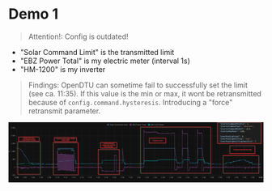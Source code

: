 # Demo 1

> Attention!: Config is outdated!

- "Solar Command Limit" is the transmitted limit
- "EBZ Power Total" is my electric meter (interval 1s)
- "HM-1200" is my inverter

> Findings: OpenDTU can sometime fail to successfully set the limit (see ca. 11:35). If this value is the min or max, it wont be retransmitted because of `config.command.hysteresis`. Introducing a "force" retransmit parameter.

![Demo1](screenshots/2022-11-01T11-12-Demo-1.png)